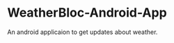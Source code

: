 # WeatherBloc-Android-App
An android applicaion to get updates about weather.

<img src="https://github.com/vijayanand-pg/WeatherBloc-Android-App/blob/master/weatherbloc_screenshot1.png width" width ="12" height="8"><img src="https://github.com/vijayanand-pg/WeatherBloc-Android-App/blob/master/weatherbloc_screenshot2.png width" width ="12" height="8">
